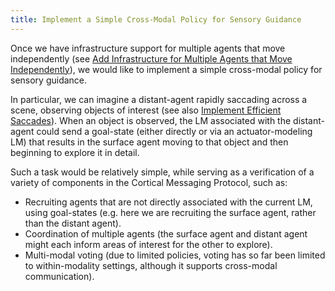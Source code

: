 ```yaml
---
title: Implement a Simple Cross-Modal Policy for Sensory Guidance
---
```


Once we have infrastructure support for multiple agents that move independently (see [Add Infrastructure for Multiple Agents that Move Independently](../framework-improvements/add-infrastructure-for-multiple-agents-that-move-independently.md)), we would like to implement a simple cross-modal policy for sensory guidance.

In particular, we can imagine a distant-agent rapidly saccading across a scene, observing objects of interest (see also [Implement Efficient Saccades](implement-efficient-saccades-driven-by-model-free-and-model-based-signals.md)). When an object is observed, the LM associated with the distant-agent could send a goal-state (either directly or via an actuator-modeling LM) that results in the surface agent moving to that object and then beginning to explore it in detail.

Such a task would be relatively simple, while serving as a verification of a variety of components in the Cortical Messaging Protocol, such as:
- Recruiting agents that are not directly associated with the current LM, using goal-states (e.g. here we are recruiting the surface agent, rather than the distant agent).
- Coordination of multiple agents (the surface agent and distant agent might each inform areas of interest for the other to explore).
- Multi-modal voting (due to limited policies, voting has so far been limited to within-modality settings, although it supports cross-modal communication).